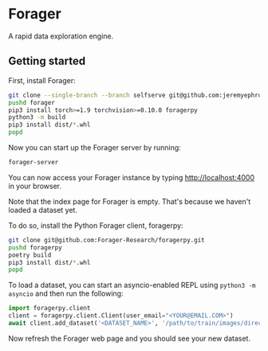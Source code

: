 # Forager
A rapid data exploration engine.

## Getting started

First, install Forager:
```bash
git clone --single-branch --branch selfserve git@github.com:jeremyephron/forager.git
pushd forager
pip3 install torch>=1.9 torchvision>=0.10.0 foragerpy
python3 -m build
pip3 install dist/*.whl
popd 
```

Now you can start up the Forager server by running:
```bash
forager-server
```

You can now access your Forager instance by typing [http://localhost:4000](http://localhost:4000) in your browser.

Note that the index page for Forager is empty. That's because we haven't loaded a dataset yet.

To do so, install the Python Forager client, foragerpy:

```bash
git clone git@github.com:Forager-Research/foragerpy.git
pushd foragerpy
poetry build
pip3 install dist/*.whl
popd
```

To load a dataset, you can start an asyncio-enabled REPL using `python3 -m asyncio` and then run the following:

```python
import foragerpy.client
client = foragerpy.client.Client(user_email="<YOUR@EMAIL.COM>")
await client.add_dataset('<DATASET_NAME>', '/path/to/train/images/directory, '/path/to/val/images/directory')
```

Now refresh the Forager web page and you should see your new dataset.
